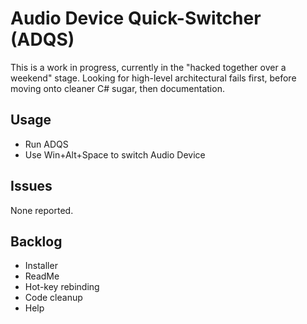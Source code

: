 Audio Device Quick-Switcher (ADQS)
==================================

This is a work in progress, currently in the "hacked together over a weekend" stage. Looking for high-level architectural fails first, before moving onto cleaner C# sugar, then documentation.

Usage
-----

* Run ADQS
* Use Win+Alt+Space to switch Audio Device

Issues
------

None reported.

Backlog
-------

* Installer
* ReadMe
* Hot-key rebinding
* Code cleanup
* Help
